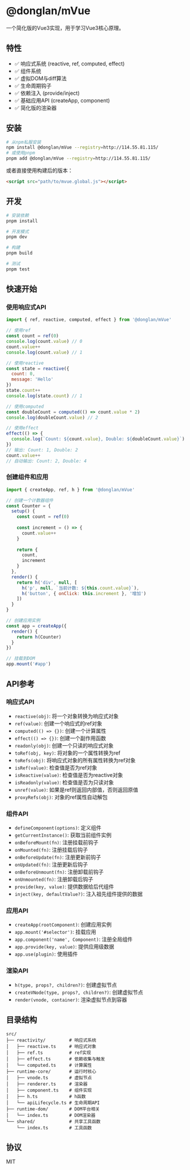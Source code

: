 # @donglan/mVue

一个简化版的Vue3实现，用于学习Vue3核心原理。

## 特性

- ✅ 响应式系统 (reactive, ref, computed, effect)
- ✅ 组件系统
- ✅ 虚拟DOM与diff算法
- ✅ 生命周期钩子
- ✅ 依赖注入 (provide/inject)
- ✅ 基础应用API (createApp, component)
- ✅ 简化版的渲染器

## 安装

```bash
# 从npm私服安装
npm install @donglan/mVue --registry=http://114.55.81.115/
# 或使用pnpm
pnpm add @donglan/mVue --registry=http://114.55.81.115/
```

或者直接使用构建后的版本：

```html
<script src="path/to/mvue.global.js"></script>
```

## 开发

```bash
# 安装依赖
pnpm install

# 开发模式
pnpm dev

# 构建
pnpm build

# 测试
pnpm test
```

## 快速开始

### 使用响应式API

```js
import { ref, reactive, computed, effect } from '@donglan/mVue'

// 使用ref
const count = ref(0)
console.log(count.value) // 0
count.value++
console.log(count.value) // 1

// 使用reactive
const state = reactive({
  count: 0,
  message: 'Hello'
})
state.count++
console.log(state.count) // 1

// 使用computed
const doubleCount = computed(() => count.value * 2)
console.log(doubleCount.value) // 2

// 使用effect
effect(() => {
  console.log(`Count: ${count.value}, Double: ${doubleCount.value}`)
})
// 输出: Count: 1, Double: 2
count.value++
// 自动输出: Count: 2, Double: 4
```

### 创建组件和应用

```js
import { createApp, ref, h } from '@donglan/mVue'

// 创建一个计数器组件
const Counter = {
  setup() {
    const count = ref(0)
    
    const increment = () => {
      count.value++
    }
    
    return {
      count,
      increment
    }
  },
  render() {
    return h('div', null, [
      h('p', null, `当前计数: ${this.count.value}`),
      h('button', { onClick: this.increment }, '增加')
    ])
  }
}

// 创建应用实例
const app = createApp({
  render() {
    return h(Counter)
  }
})

// 挂载到DOM
app.mount('#app')
```

## API参考

### 响应式API

- `reactive(obj)`: 将一个对象转换为响应式对象
- `ref(value)`: 创建一个响应式的ref对象
- `computed(() => {})`: 创建一个计算属性
- `effect(() => {})`: 创建一个副作用函数
- `readonly(obj)`: 创建一个只读的响应式对象
- `toRef(obj, key)`: 将对象的一个属性转换为ref
- `toRefs(obj)`: 将响应式对象的所有属性转换为ref对象
- `isRef(value)`: 检查值是否为ref对象
- `isReactive(value)`: 检查值是否为reactive对象
- `isReadonly(value)`: 检查值是否为只读对象
- `unref(value)`: 如果是ref则返回内部值，否则返回原值
- `proxyRefs(obj)`: 对象的ref属性自动解包

### 组件API

- `defineComponent(options)`: 定义组件
- `getCurrentInstance()`: 获取当前组件实例
- `onBeforeMount(fn)`: 注册挂载前钩子
- `onMounted(fn)`: 注册挂载后钩子
- `onBeforeUpdate(fn)`: 注册更新前钩子
- `onUpdated(fn)`: 注册更新后钩子
- `onBeforeUnmount(fn)`: 注册卸载前钩子
- `onUnmounted(fn)`: 注册卸载后钩子
- `provide(key, value)`: 提供数据给后代组件
- `inject(key, defaultValue?)`: 注入祖先组件提供的数据

### 应用API

- `createApp(rootComponent)`: 创建应用实例
- `app.mount('#selector')`: 挂载应用
- `app.component('name', Component)`: 注册全局组件
- `app.provide(key, value)`: 提供应用级数据
- `app.use(plugin)`: 使用插件

### 渲染API

- `h(type, props?, children?)`: 创建虚拟节点
- `createVNode(type, props?, children?)`: 创建虚拟节点
- `render(vnode, container)`: 渲染虚拟节点到容器

## 目录结构

```
src/
├── reactivity/         # 响应式系统
│   ├── reactive.ts     # 响应式对象
│   ├── ref.ts          # ref实现
│   ├── effect.ts       # 依赖收集与触发
│   └── computed.ts     # 计算属性
├── runtime-core/       # 运行时核心
│   ├── vnode.ts        # 虚拟节点
│   ├── renderer.ts     # 渲染器
│   ├── component.ts    # 组件实现
│   ├── h.ts            # h函数
│   └── apiLifecycle.ts # 生命周期API
├── runtime-dom/        # DOM平台相关
│   └── index.ts        # DOM渲染器
└── shared/             # 共享工具函数
    └── index.ts        # 工具函数
```

## 协议

MIT 